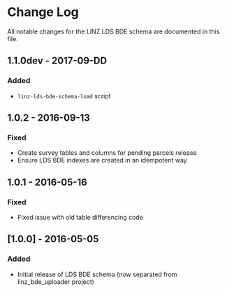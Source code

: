 # Change Log

All notable changes for the LINZ LDS BDE schema are documented in this file.

## 1.1.0dev - 2017-09-DD
### Added
- `linz-lds-bde-schema-load` script

## 1.0.2 - 2016-09-13
### Fixed
- Create survey tables and columns for pending parcels release
- Ensure LDS BDE indexes are created in an idempotent way

## 1.0.1 - 2016-05-16
### Fixed
- Fixed issue with old table differencing code

## [1.0.0] - 2016-05-05
### Added
- Initial release of LDS BDE schema (now separated from linz_bde_uploader project)

